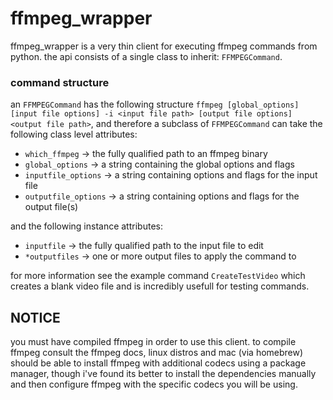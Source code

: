 # ffmpeg_wrapper

ffmpeg_wrapper is a very thin client for executing ffmpeg commands from python. the api consists of a single class to inherit: `FFMPEGCommand`.

### command structure

an `FFMPEGCommand` has the following structure `ffmpeg [global_options] [input file options] -i <input file path> [output file options] <output file path>`, and therefore a subclass of `FFMPEGCommand` can take the following class level attributes:

- `which_ffmpeg` -> the fully qualified path to an ffmpeg binary
- `global_options` -> a string containing the global options and flags
- `inputfile_options` -> a string containing options and flags for the input file
- `outputfile_options` -> a string containing options and flags for the output file(s)

and the following instance attributes:

- `inputfile` -> the fully qualified path to the input file to edit
- `*outputfiles` -> one or more output files to apply the command to

for more information see the example command `CreateTestVideo` which creates a blank video file and is incredibly usefull for testing commands.

## NOTICE

you must have compiled ffmpeg in order to use this client. to compile ffmpeg consult the ffmpeg docs, linux distros and mac (via homebrew) should be able to install ffmpeg with additional codecs using a package manager, though i've found its better to install the dependencies manually and then configure ffmpeg with the specific codecs you will be using.
